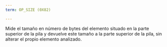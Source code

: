 ```yaml
---
term: OP_SIZE (0X82)

---
```

Mide el tamaño en número de bytes del elemento situado en la parte superior de la pila y devuelve este tamaño a la parte superior de la pila, sin alterar el propio elemento analizado.